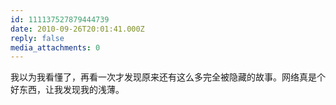 ```yaml
---
id: 111137527879444739
date: 2010-09-26T20:01:41.000Z
reply: false
media_attachments: 0
---
```


我以为我看懂了，再看一次才发现原来还有这么多完全被隐藏的故事。网络真是个好东西，让我发现我的浅薄。

